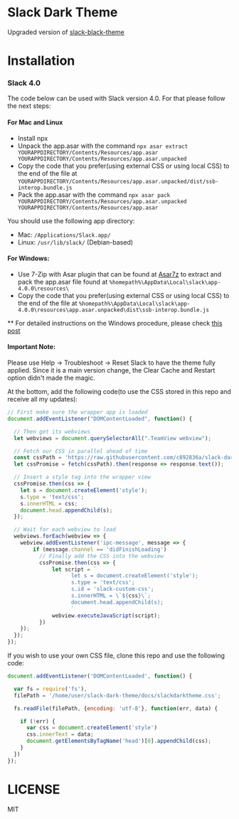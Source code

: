 # Slack Dark Theme
Upgraded version of [slack-black-theme](https://github.com/widget-/slack-black-theme)

# Installation

### Slack 4.0

The code below can be used with Slack version 4.0. For that please follow the next steps:

#### For Mac and Linux

- Install npx
- Unpack the app.asar with the command `npx asar extract YOURAPPDIRECTORY/Contents/Resources/app.asar YOURAPPDIRECTORY/Contents/Resources/app.asar.unpacked`
- Copy the code that you prefer(using external CSS or using local CSS) to the end of the file at `YOURAPPDIRECTORY/Contents/Resources/app.asar.unpacked/dist/ssb-interop.bundle.js`
- Pack the app.asar with the command `npx asar pack YOURAPPDIRECTORY/Contents/Resources/app.asar.unpacked YOURAPPDIRECTORY/Contents/Resources/app.asar`

You should use the following app directory:

* Mac: `/Applications/Slack.app/`
* Linux: `/usr/lib/slack/` (Debian-based)

#### For Windows:

* Use 7-Zip with Asar plugin that can be found at [Asar7z](http://www.tc4shell.com/en/7zip/asar/) to extract and pack the app.asar file found at `%homepath%\AppData\Local\slack\app-4.0.0\resources\`
* Copy the code that you prefer(using external CSS or using local CSS) to the end of the file at `%homepath%\AppData\Local\slack\app-4.0.0\resources\app.asar.unpacked\dist\ssb-interop.bundle.js`

** For detailed instructions on the Windows procedure, please check [this post](https://github.com/leoandreotti/slack-dark-theme/issues/16)

#### Important Note:

Please use Help -> Troubleshoot -> Reset Slack to have the theme fully applied. Since it is a main version change, the Clear Cache and Restart option didn't made the magic.

At the bottom, add the following code(to use the CSS stored in this repo and receive all my updates):

```js
// First make sure the wrapper app is loaded
document.addEventListener("DOMContentLoaded", function() {

  // Then get its webviews
  let webviews = document.querySelectorAll(".TeamView webview");

  // Fetch our CSS in parallel ahead of time
  const cssPath = 'https://raw.githubusercontent.com/c892836a/slack-dark-theme/master/docs/slackdarktheme.css';
  let cssPromise = fetch(cssPath).then(response => response.text());

  // Insert a style tag into the wrapper view
  cssPromise.then(css => {
    let s = document.createElement('style');
    s.type = 'text/css';
    s.innerHTML = css;
    document.head.appendChild(s);
  });

  // Wait for each webview to load
  webviews.forEach(webview => {
    webview.addEventListener('ipc-message', message => {
        if (message.channel == 'didFinishLoading')
          // Finally add the CSS into the webview
          cssPromise.then(css => {
              let script = `
                    let s = document.createElement('style');
                    s.type = 'text/css';
                    s.id = 'slack-custom-css';
                    s.innerHTML = \`${css}\`;
                    document.head.appendChild(s);
                    `
              webview.executeJavaScript(script);
          })
    });
  });
});
```
If  you wish to use your own CSS file, clone this repo and use the following code:

```js
document.addEventListener('DOMContentLoaded', function() {

  var fs = require('fs'),
  filePath = '/home/user/slack-dark-theme/docs/slackdarktheme.css';

  fs.readFile(filePath, {encoding: 'utf-8'}, function(err, data) {

  	if (!err) {
      var css = document.createElement('style')
      css.innerText = data;
      document.getElementsByTagName('head')[0].appendChild(css);
    }
  })
});
```

# LICENSE

MIT